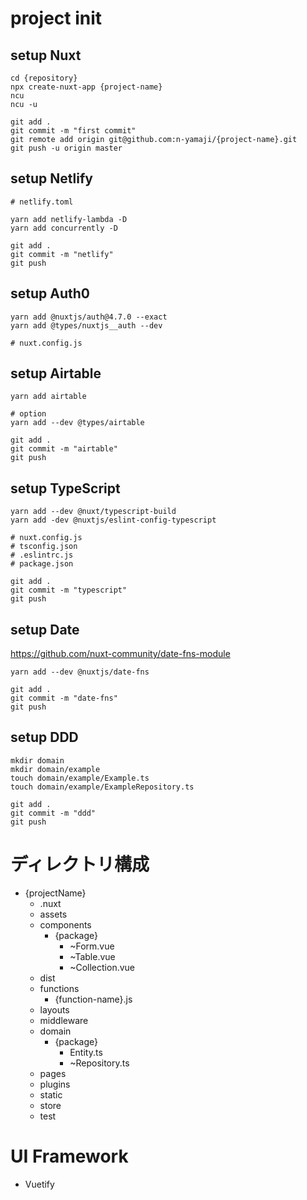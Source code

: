 # project init
## setup Nuxt
```
cd {repository}
npx create-nuxt-app {project-name}
ncu
ncu -u

git add .
git commit -m "first commit"
git remote add origin git@github.com:n-yamaji/{project-name}.git
git push -u origin master
```

## setup Netlify
```
# netlify.toml

yarn add netlify-lambda -D
yarn add concurrently -D

git add .
git commit -m "netlify"
git push
```

## setup Auth0
```
yarn add @nuxtjs/auth@4.7.0 --exact
yarn add @types/nuxtjs__auth --dev

# nuxt.config.js
```

## setup Airtable
```
yarn add airtable

# option
yarn add --dev @types/airtable

git add .
git commit -m "airtable"
git push
```

## setup TypeScript
```
yarn add --dev @nuxt/typescript-build
yarn add -dev @nuxtjs/eslint-config-typescript

# nuxt.config.js
# tsconfig.json
# .eslintrc.js
# package.json

git add .
git commit -m "typescript"
git push
```

## setup Date
https://github.com/nuxt-community/date-fns-module

```
yarn add --dev @nuxtjs/date-fns

git add .
git commit -m "date-fns"
git push
```

## setup DDD
```
mkdir domain
mkdir domain/example
touch domain/example/Example.ts
touch domain/example/ExampleRepository.ts

git add .
git commit -m "ddd"
git push
```

# ディレクトリ構成
- {projectName}
  - .nuxt
  - assets
  - components
    - {package}
      - ~Form.vue
      - ~Table.vue
      - ~Collection.vue
  - dist
  - functions
    - {function-name}.js
  - layouts
  - middleware
  - domain
    - {package}
      - Entity.ts
      - ~Repository.ts
  - pages
  - plugins
  - static
  - store
  - test

# UI Framework
- Vuetify